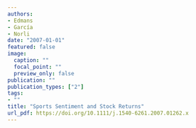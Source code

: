 ```yaml
---
authors:
- Edmans
- García
- Norli
date: "2007-01-01"
featured: false
image:
  caption: ""
  focal_point: ""
  preview_only: false
publication: ""
publication_types: ["2"]
tags:
- ""
title: "Sports Sentiment and Stock Returns"
url_pdf: https://doi.org/10.1111/j.1540-6261.2007.01262.x
---
```

